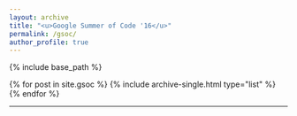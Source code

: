 ```yaml
---
layout: archive
title: "<u>Google Summer of Code '16</u>"
permalink: /gsoc/
author_profile: true
---
```


{% include base_path %}

<div class="grid__wrapper">
  {% for post in site.gsoc %}
  {% include archive-single.html type="list" %}
  {% endfor %}
</div>

***

